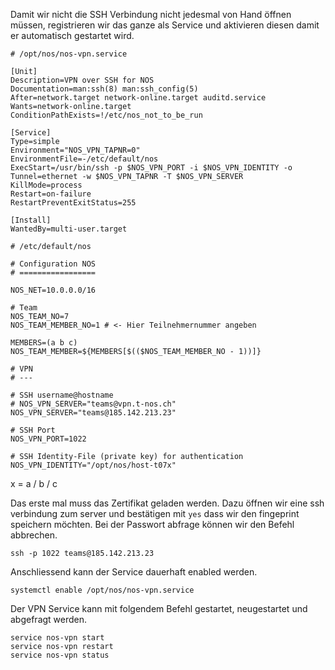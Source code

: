 Damit wir nicht die SSH Verbindung nicht jedesmal von Hand öffnen müssen, registrieren wir das ganze als Service und aktivieren diesen damit er automatisch gestartet wird.

```
# /opt/nos/nos-vpn.service

[Unit]  
Description=VPN over SSH for NOS
Documentation=man:ssh(8) man:ssh_config(5)
After=network.target network-online.target auditd.service
Wants=network-online.target
ConditionPathExists=!/etc/nos_not_to_be_run
  
[Service]  
Type=simple  
Environment="NOS_VPN_TAPNR=0"  
EnvironmentFile=-/etc/default/nos  
ExecStart=/usr/bin/ssh -p $NOS_VPN_PORT -i $NOS_VPN_IDENTITY -o Tunnel=ethernet -w $NOS_VPN_TAPNR -T $NOS_VPN_SERVER  
KillMode=process
Restart=on-failure
RestartPreventExitStatus=255
  
[Install]
WantedBy=multi-user.target
```

```
# /etc/default/nos

# Configuration NOS  
# =================  

NOS_NET=10.0.0.0/16

# Team
NOS_TEAM_NO=7
NOS_TEAM_MEMBER_NO=1 # <- Hier Teilnehmernummer angeben

MEMBERS=(a b c)
NOS_TEAM_MEMBER=${MEMBERS[$(($NOS_TEAM_MEMBER_NO - 1))]}
  
# VPN  
# ---  
  
# SSH username@hostname  
# NOS_VPN_SERVER="teams@vpn.t-nos.ch"  
NOS_VPN_SERVER="teams@185.142.213.23"  
  
# SSH Port  
NOS_VPN_PORT=1022
  
# SSH Identity-File (private key) for authentication  
NOS_VPN_IDENTITY="/opt/nos/host-t07x"

```
x = a / b / c

Das erste mal muss das Zertifikat geladen werden. Dazu öffnen wir eine ssh verbindung zum server und bestätigen mit `yes` dass wir den fingeprint speichern möchten. Bei der Passwort abfrage können wir den Befehl abbrechen.

`ssh -p 1022 teams@185.142.213.23`

Anschliessend kann der Service dauerhaft enabled werden.

`systemctl enable /opt/nos/nos-vpn.service`

Der VPN Service kann mit folgendem Befehl gestartet, neugestartet und abgefragt werden.

```
service nos-vpn start
service nos-vpn restart
service nos-vpn status
```